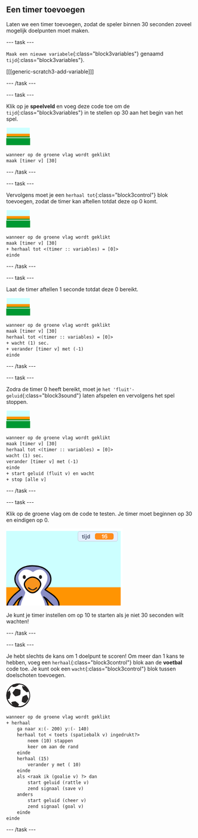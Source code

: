 ## Een timer toevoegen

Laten we een timer toevoegen, zodat de speler binnen 30 seconden zoveel mogelijk doelpunten moet maken.

--- task ---

`Maak een nieuwe variabele`{:class="block3variables"} genaamd `tijd`{:class="block3variables"}.

[[[generic-scratch3-add-variable]]]

--- /task ---

--- task ---

Klik op je __speelveld__ en voeg deze code toe om de `tijd`{:class="block3variables"} in te stellen op 30 aan het begin van het spel.

![speelveld sprite](images/stage-sprite.png)

```blocks3
wanneer op de groene vlag wordt geklikt
maak [timer v] [30]
```

--- /task ---

--- task ---

Vervolgens moet je een `herhaal tot`{:class="block3control"} blok toevoegen, zodat de timer kan aftellen totdat deze op 0 komt.

![speelveld sprite](images/stage-sprite.png)

```blocks3
wanneer op de groene vlag wordt geklikt
maak [timer v] [30]
+ herhaal tot <(timer :: variables) = [0]>
einde
```

--- /task ---

--- task ---

Laat de timer aftellen 1 seconde totdat deze 0 bereikt.

![speelveld sprite](images/stage-sprite.png)

```blocks3
wanneer op de groene vlag wordt geklikt
maak [timer v] [30]
herhaal tot <(timer :: variables) = [0]>
+ wacht (1) sec.
+ verander [timer v] met (-1)
einde
```

--- /task ---

--- task ---

Zodra de timer 0 heeft bereikt, moet je `het 'fluit'-geluid`{:class="block3sound"} laten afspelen en vervolgens het spel stoppen.

![speelveld sprite](images/stage-sprite.png)

```blocks3
wanneer op de groene vlag wordt geklikt
maak [timer v] [30]
herhaal tot <(timer :: variables) = [0]>
wacht (1) sec.
verander [timer v] met (-1)
einde
+ start geluid (fluit v) en wacht
+ stop [alle v]
```

--- /task ---

--- task ---

Klik op de groene vlag om de code te testen. Je timer moet beginnen op 30 en eindigen op 0.

![schermafbeelding](images/goalie-timer-test.png)

Je kunt je timer instellen om op 10 te starten als je niet 30 seconden wilt wachten!

--- /task ---

--- task ---

Je hebt slechts de kans om 1 doelpunt te scoren! Om meer dan 1 kans te hebben, voeg een `herhaal`{:class="block3control"} blok aan de __voetbal__ code toe. Je kunt ook een `wacht`{:class="block3control"} blok tussen doelschoten toevoegen.

![voetbal sprite](images/football-sprite.png)

```blocks3
wanneer op de groene vlag wordt geklikt
+ herhaal
    ga naar x:(- 200) y:(- 140)
    herhaal tot < toets (spatiebalk v) ingedrukt?>
        neem (10) stappen
        keer om aan de rand
    einde
    herhaal (15)
        verander y met ( 10)
    einde
    als <raak ik (goalie v) ?> dan
        start geluid (rattle v)
        zend signaal (save v)
    anders
        start geluid (cheer v)
        zend signaal (goal v)
    einde
einde
```

--- /task ---

